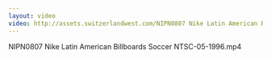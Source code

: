 ```yaml
---
layout: video
video: http://assets.switzerlandwest.com/NIPN0807 Nike Latin American Billboards Soccer NTSC-05-1996.mp4
---
```

NIPN0807 Nike Latin American Billboards Soccer NTSC-05-1996.mp4

